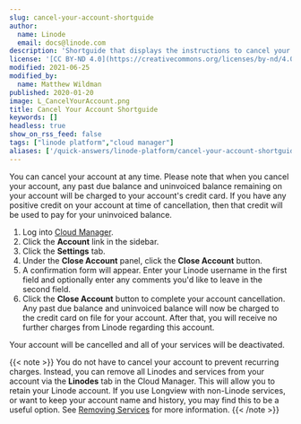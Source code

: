 ```yaml
---
slug: cancel-your-account-shortguide
author:
  name: Linode
  email: docs@linode.com
description: 'Shortguide that displays the instructions to cancel your account in the Cloud Manager.'
license: '[CC BY-ND 4.0](https://creativecommons.org/licenses/by-nd/4.0)'
modified: 2021-06-25
modified_by:
  name: Matthew Wildman
published: 2020-01-20
image: L_CancelYourAccount.png
title: Cancel Your Account Shortguide
keywords: []
headless: true
show_on_rss_feed: false
tags: ["linode platform","cloud manager"]
aliases: ['/quick-answers/linode-platform/cancel-your-account-shortguide/']
---
```


You can cancel your account at any time. Please note that when you cancel your account, any past due balance and uninvoiced balance remaining on your account will be charged to your account's credit card. If you have any positive credit on your account at time of cancellation, then that credit will be used to pay for your uninvoiced balance.

1.  Log into [Cloud Manager](https://cloud.linode.com).
1.  Click the **Account** link in the sidebar.
1.  Click the **Settings** tab.
1.  Under the **Close Account** panel, click the **Close Account** button.
1.  A confirmation form will appear. Enter your Linode username in the first field and optionally enter any comments you'd like to leave in the second field.
1.  Click the **Close Account** button to complete your account cancellation. Any past due balance and uninvoiced balance will now be charged to the credit card on file for your account. After that, you will receive no further charges from Linode regarding this account.

Your account will be cancelled and all of your services will be deactivated.

{{< note >}}
You do not have to cancel your account to prevent recurring charges. Instead, you can remove all Linodes and services from your account via the **Linodes** tab in the Cloud Manager. This will allow you to retain your Linode account. If you use Longview with non-Linode services, or want to keep your account name and history, you may find this to be a useful option. See [Removing Services](/docs/guides/manage-billing-in-cloud-manager/#removing-services) for more information.
{{< /note >}}

